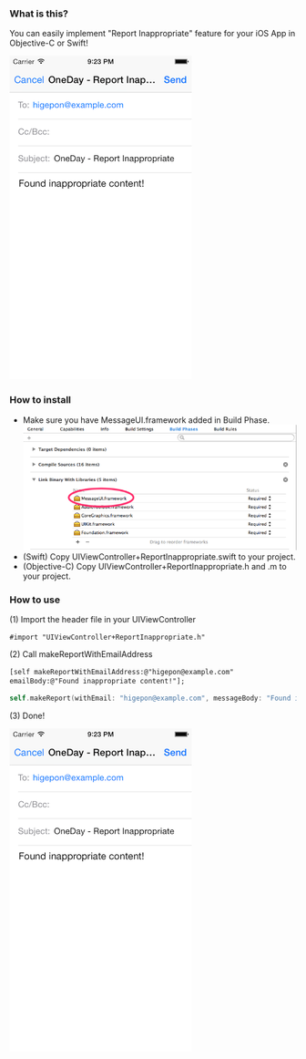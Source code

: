 ### What is this?
You can easily implement "Report Inappropriate" feature for your iOS App in Objective-C or Swift!

![example](https://raw.githubusercontent.com/higepon/UIViewController-ReportInappropriate/master/images/report_example.png)
### How to install
- Make sure you have MessageUI.framework added in Build Phase.
![MessageUI.framework](https://raw.githubusercontent.com/higepon/UIViewController-ReportInappropriate/master/images/MessageUI.framework.png)
- (Swift) Copy UIViewController+ReportInappropriate.swift to your project.
- (Objective-C) Copy UIViewController+ReportInappropriate.h and .m to your project.

### How to use
(1) Import the header file in your UIViewController
```objc
#import "UIViewController+ReportInappropriate.h"
```

(2) Call makeReportWithEmailAddress
```objc
[self makeReportWithEmailAddress:@"higepon@example.com" emailBody:@"Found inappropriate content!"];
```

```swift
self.makeReport(withEmail: "higepon@example.com", messageBody: "Found inappropriate content!")
```
(3) Done!

![example](https://raw.githubusercontent.com/higepon/UIViewController-ReportInappropriate/master/images/report_example.png)
